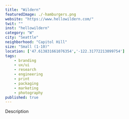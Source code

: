 ```yaml
---
title: "Wildern"
featuredImage: ./-hamburgers.png
website: "https://www.hellowildern.com/"
twit: ""
inst: "hellowildern"
category: "W"
city: "Seattle"
neighborhood: "Capitol Hill"
size: "Small (1-10)"
location: ['47.613831661076354','-122.31772213099754']
tags:
    - branding
    - ux/ui
    - research
    - engineering
    - print
    - packaging
    - marketing
    - photography
published: true
---
```


Description
